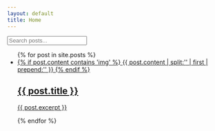 ```yaml
---
layout: default
title: Home
---
```


<input type="text" id="searchInput" placeholder="Search posts..." onkeyup="filterPosts()">

<ul id="postList">
  {% for post in site.posts %}
    <li class="post-preview">
      <a href="{{ post.url }}">
        {% if post.content contains 'img' %}
          {{ post.content | split:'<img' | last | split:'>' | first | prepend:'<img' | append:'>' }}
        {% endif %}
        <h2>{{ post.title }}</h2>
        <p>{{ post.excerpt }}</p>
      </a>
    </li>
  {% endfor %}
</ul>

<script src="search.js"></script>
